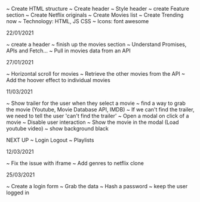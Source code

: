 ~ Create HTML structure
~ Create header 
~ Style header
~ create Feature section
~ Create Netflix originals
~ Create Movies list
~ Create Trending now
~ Technology: HTML, JS CSS
~ Icons: font awesome


22/01/2021

~ create a header
~ finish up the movies section
~ Understand Promises, APIs and Fetch...
~ Pull in movies data from an API

27/01/2021

~ Horizontal scroll for movies
~ Retrieve the other movies from the API
~ Add the hoover effect to individual movies

11/03/2021

~ Show trailer for the user when they select a movie
~ find a way to grab the movie (Youtube, Movie Database API, IMDB)
~ If we can't find the trailer, we need to tell the user 'can't find the trailer'
~ Open a modal on click of a movie
~ Disable user interaction
~ Show the movie in the modal (Load youtube video)
~ show background black


NEXT UP
~ Login Logout
~ Playlists


12/03/2021

~ Fix the issue with iframe
~ Add genres to netflix clone


25/03/2021

~ Create a login form
~ Grab the data
~ Hash a password
~ keep the user logged in

